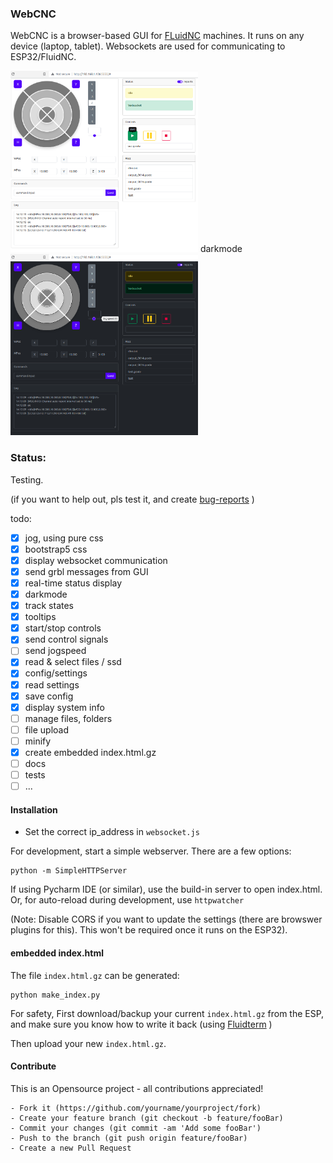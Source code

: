 

### WebCNC
WebCNC is a browser-based GUI for [FLuidNC](https://github.com/bdring/FluidNC/) machines.
It runs on any device (laptop, tablet). 
Websockets are used for communicating to ESP32/FluidNC.

<img src="https://raw.githubusercontent.com/Alex-CodeLab/webcnc/main/docs/jog.png" width="300">
darkmode
<img src="https://raw.githubusercontent.com/Alex-CodeLab/webcnc/main/docs/darkmode.png" width="300">

### Status:
Testing.

(if you want to help out, pls test it, and create [bug-reports](https://github.com/Alex-CodeLab/webcnc/issues) )

todo:
- [x] jog, using pure css 
- [x] bootstrap5 css
- [x] display websocket communication
- [x] send grbl messages from GUI
- [x] real-time status display
- [x] darkmode
- [x] track states
- [x] tooltips
- [x] start/stop controls
- [x] send control signals
- [ ] send jogspeed
- [x] read & select files / ssd
- [x] config/settings
- [x] read settings
- [x] save config
- [x] display  system info
- [ ] manage files, folders
- [ ] file upload
- [ ] minify 
- [x] create embedded index.html.gz
- [ ] docs
- [ ] tests
- [ ] ...

#### Installation

- Set the correct ip_address in `websocket.js`

For development, start a simple webserver. There are a few options:

    python -m SimpleHTTPServer

If using Pycharm IDE (or similar), use the build-in server to open index.html.
Or, for auto-reload during development, use `httpwatcher`

(Note: Disable CORS if you want to update the settings (there are browswer plugins for this). This won't be required once it runs on the ESP32).


#### embedded index.html
The file `index.html.gz` can be generated: 

    python make_index.py

For safety, First download/backup your current `index.html.gz` from the ESP,
and make sure you know how to write it back (using [Fluidterm](https://github.com/bdring/FluidNC/tree/main/fluidterm) )

Then upload your new `index.html.gz`.   


#### Contribute
This is an Opensource project - all contributions appreciated!
    
    - Fork it (https://github.com/yourname/yourproject/fork)
    - Create your feature branch (git checkout -b feature/fooBar)
    - Commit your changes (git commit -am 'Add some fooBar')
    - Push to the branch (git push origin feature/fooBar)
    - Create a new Pull Request
